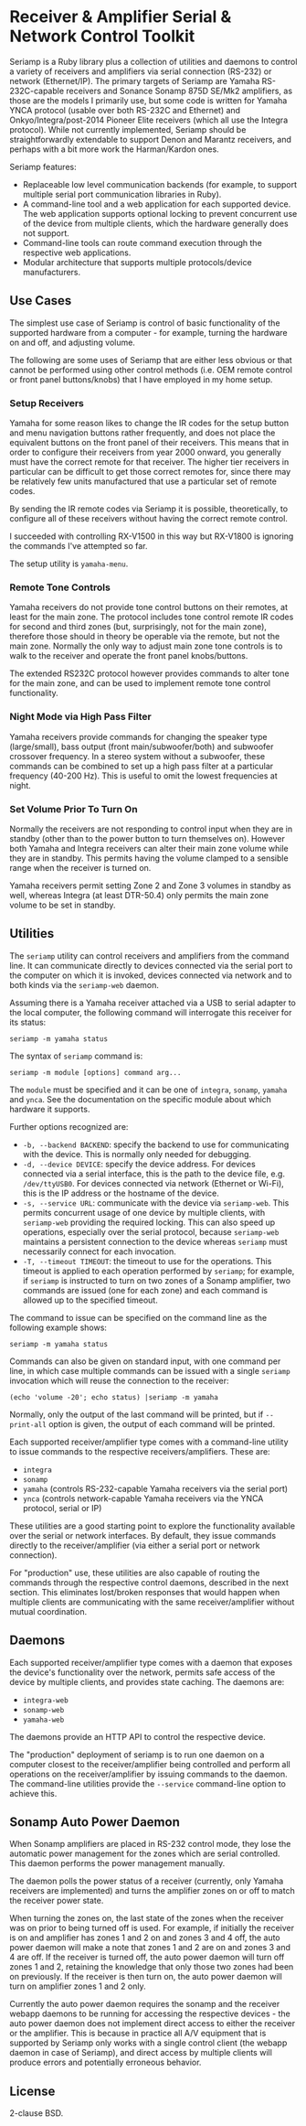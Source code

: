 # Receiver & Amplifier Serial & Network Control Toolkit

Seriamp is a Ruby library plus a collection of utilities and daemons to
control a variety of receivers and amplifiers via serial connection (RS-232)
or network (Ethernet/IP). The primary targets of Seriamp are Yamaha
RS-232C-capable receivers and Sonance Sonamp 875D SE/Mk2 amplifiers, as
those are the models I primarily use, but some code is written for
Yamaha YNCA protocol (usable over both RS-232C and Ethernet) and
Onkyo/Integra/post-2014 Pioneer Elite receivers (which all use the
Integra protocol). While not currently implemented, Seriamp should be
straightforwardly extendable to support Denon and Marantz receivers, and
perhaps with a bit more work the Harman/Kardon ones.

Seriamp features:

- Replaceable low level communication backends (for example,
to support multiple serial port communication libraries in Ruby).
- A command-line tool and a web application for each supported device.
The web application supports optional locking to prevent concurrent use
of the device from multiple clients, which the hardware generally does not
support.
- Command-line tools can route command execution through the respective
web applications.
- Modular architecture that supports multiple protocols/device manufacturers.

## Use Cases

The simplest use case of Seriamp is control of basic functionality of the
supported hardware from a computer - for example, turning the hardware on
and off, and adjusting volume.

The following are some uses of Seriamp that are either less obvious or that
cannot be performed using other control methods (i.e. OEM remote control or
front panel buttons/knobs) that I have employed in my home setup.

### Setup Receivers

Yamaha for some reason likes to change the IR codes for the setup button
and menu navigation buttons rather frequently, and does not place the
equivalent buttons on the front panel of their receivers. This means that
in order to configure their receivers from year 2000 onward, you generally
must have the correct remote for that receiver. The higher tier receivers
in particular can be difficult to get those correct remotes for, since
there may be relatively few units manufactured that use a particular set of
remote codes.

By sending the IR remote codes via Seriamp it is possible, theoretically,
to configure all of these receivers without having the correct remote control.

I succeeded with controlling RX-V1500 in this way but RX-V1800 is ignoring
the commands I've attempted so far.

The setup utility is `yamaha-menu`.

### Remote Tone Controls

Yamaha receivers do not provide tone control buttons on their remotes, at least
for the main zone. The protocol includes tone control remote IR codes for
second and third zones (but, surprisingly, not for the main zone), therefore
those should in theory be operable via the remote, but not the main zone.
Normally the only way to adjust main zone tone controls is to walk to the
receiver and operate the front panel knobs/buttons.

The extended RS232C protocol however provides commands to alter tone for the
main zone, and can be used to implement remote tone control functionality.

### Night Mode via High Pass Filter

Yamaha receivers provide commands for changing the speaker type (large/small),
bass output (front main/subwoofer/both) and subwoofer crossover frequency.
In a stereo system without a subwoofer, these commands can be combined to
set up a high pass filter at a particular frequency (40-200 Hz). This
is useful to omit the lowest frequencies at night.

### Set Volume Prior To Turn On

Normally the receivers are not responding to control input when they are in
standby (other than to the power button to turn themselves on).
However both Yamaha and Integra receivers can alter their main zone volume
while they are in standby. This permits having the volume clamped to a
sensible range when the receiver is turned on.

Yamaha receivers permit setting Zone 2 and Zone 3 volumes in standby as well,
whereas Integra (at least DTR-50.4) only permits the main zone volume to
be set in standby.

## Utilities

The `seriamp` utility can control receivers and amplifiers from the
command line. It can communicate directly to devices connected via the serial
port to the computer on which it is invoked, devices connected via network
and to both kinds via the `seriamp-web` daemon.

Assuming there is a Yamaha receiver attached via a USB to serial adapter
to the local computer, the following command will interrogate this receiver
for its status:

    seriamp -m yamaha status

The syntax of `seriamp` command is:

    seriamp -m module [options] command arg...

The `module` must be specified and it can be one of `integra`, `sonamp`,
`yamaha` and `ynca`. See the documentation on the specific module about
which hardware it supports.

Further options recognized are:

- `-b, --backend BACKEND`: specify the backend to use for communicating
with the device. This is normally only needed for debugging.
- `-d, --device DEVICE`: specify the device address. For devices connected
via a serial interface, this is the path to the device file, e.g.
`/dev/ttyUSB0`. For devices connected via network (Ethernet or Wi-Fi),
this is the IP address or the hostname of the device.
- `-s, --service URL`: communicate with the device via `seriamp-web`.
This permits concurrent usage of one device by multiple clients, with
`seriamp-web` providing the required locking. This can also speed up
operations, especially over the serial protocol, because `seriamp-web`
maintains a persistent connection to the device whereas `seriamp` must
necessarily connect for each invocation.
- `-T, --timeout TIMEOUT`: the timeout to use for the operations.
This timeout is applied to each operation performed by `seriamp`; for
example, if `seriamp` is instructed to turn on two zones of a Sonamp
amplifier, two commands are issued (one for each zone) and each command is
allowed up to the specified timeout.

The command to issue can be specified on the command line as the following
example shows:

    seriamp -m yamaha status

Commands can also be given on standard input, with one command per line,
in which case multiple commands can be issued with a single `seriamp`
invocation which will reuse the connection to the receiver:

    (echo 'volume -20'; echo status) |seriamp -m yamaha

Normally, only the output of the last command will be printed, but
if `--print-all` option is given, the output of each command will be printed.

Each supported receiver/amplifier type comes with a command-line utility
to issue commands to the respective receivers/amplifiers. These are:

- `integra`
- `sonamp`
- `yamaha` (controls RS-232-capable Yamaha receivers via the serial port)
- `ynca` (controls network-capable Yamaha receivers via the YNCA protocol, serial or IP)

These utilities are a good starting point to explore the functionality
available over the serial or network interfaces. By default, they issue
commands directly to the receiver/amplifier (via either a serial port
or network connection).

For "production" use, these utilities are also capable of routing the
commands through the respective control daemons, described in the next
section. This eliminates lost/broken responses that would happen when
multiple clients are communicating with the same receiver/amplifier without
mutual coordination.

## Daemons

Each supported receiver/amplifier type comes with a daemon that exposes the
device's functionality over the network, permits safe access of the device by
multiple clients, and provides state caching. The daemons are:

- `integra-web`
- `sonamp-web`
- `yamaha-web`

The daemons provide an HTTP API to control the respective device.

The "production" deployment of seriamp is to run one daemon on a computer
closest to the receiver/amplifier being controlled and perform all operations
on the receiver/amplifier by issuing commands to the daemon. The command-line
utilities provide the `--service` command-line option to achieve this.

## Sonamp Auto Power Daemon

When Sonamp amplifiers are placed in RS-232 control mode, they lose the
automatic power management for the zones which are serial controlled.
This daemon performs the power management manually.

The daemon polls the power status of a receiver (currently, only Yamaha
receivers are implemented) and turns the amplifier zones on or off
to match the receiver power state.

When turning the zones on, the last state of the zones when the receiver was on
prior to being turned off is used. For example, if initially the
receiver is on and amplifier has zones 1 and 2 on and zones 3 and 4 off,
the auto power daemon will make a note that zones 1 and 2 are on
and zones 3 and 4 are off. If the receiver is turned off, the auto
power daemon will turn off zones 1 and 2, retaining the knowledge that
only those two zones had been on previously. If the receiver is then
turn on, the auto power daemon will turn on amplifier zones 1 and 2 only.

Currently the auto power daemon requires the sonamp and the receiver
webapp daemons to be running for accessing the respective devices -
the auto power daemon does not implement direct access to either
the receiver or the amplifier. This is because in practice all A/V
equipment that is supported by Seriamp only works with a single
control client (the webapp daemon in case of Seriamp), and direct access
by multiple clients will produce errors and potentially erroneous behavior.

## License

2-clause BSD.
